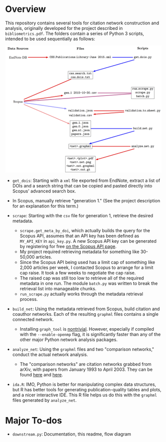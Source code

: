# Overview

This repository contains several tools for citation network construction and analysis, originally developed for the project described in `bibliometrics.pdf`.  The folders contain a series of Python 3 scripts, intended to be used sequentially as follows:  

![Flow diagram for data sources, files, and scripts](flow.png)

* `get_dois`:  Starting with a `xml` file exported from EndNote, extract a list of DOIs and a search string that can be copied and pasted directly into Scopus' advanced search box.  

* In Scopus, manually retrieve "generation 1."  (See the project description for an explanation for this term.)  

* `scrape`:  Starting with the `csv` file for generation 1, retrieve the desired metadata.  
	- `scrape.get_meta_by_doi`, which actually builds the query for the Scopus API, assumes that an API key has been defined as `MY_API_KEY` in `api_key.py`.  A new Scopus API key can be generated by registering for free [on the Scopus API page](http://dev.elsevier.com/index.html).  
	- My project required retrieving metadata for something like 30-50,000 articles.  
	- Since the Scopus API being used has a limit cap of something like 2,000 articles per week, I contacted Scopus to arrange for a limit cap raise.  It took a few weeks to negotiate the cap raise.  
	- The raised cap was still too low to retrieve all of the required metadata in one run.  The module `batch.py` was written to break the retrieval list into manageable chunks.  
	- `run_scrape.py` actually works through the metadata retrieval process.  
	
* `build_net`:  Using the metadata retrieved from Scopus, build citation and coauthor networks.  Each of the resulting `graphml` files contains a single connected network.  
	- Installing `graph_tool` is [nontrivial](http://graph-tool.skewed.de/download).  However, especially if compiled with the `--enable-openmp` flag, it is significantly faster than any of the other major Python network analysis packages.  
	
* `analyze_net`:  Using the `graphml` files and two "comparison networks," conduct the actual network analysis.  
	- The "comparison networks" are citation networks grabbed from arXiv, with papers from January 1993 to April 2003.  They can be found [here](https://snap.stanford.edu/data/cit-HepPh.html) and [here](https://snap.stanford.edu/data/cit-HepTh.html).  
	
* `ida.R`: IMO, Python is better for manipulating complex data structures, but R has better tools for generating publication-quality tables and plots, and a nicer interactive IDE.  This R file helps us do this with the `graphml` files generated by `analyze_net`.  


# Major To-dos

* `downstream.py`: Documentation, this readme, flow diagram